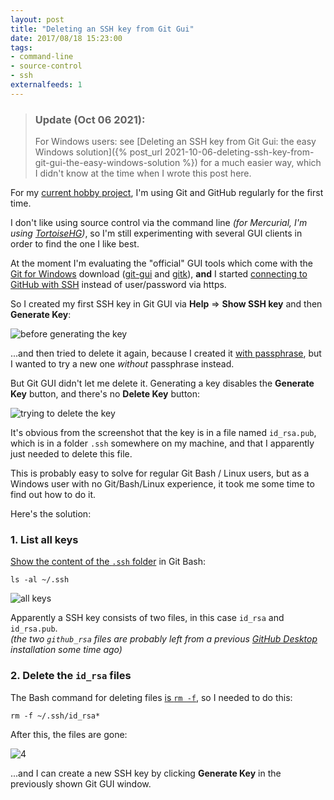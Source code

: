 ```yaml
---
layout: post
title: "Deleting an SSH key from Git Gui"
date: 2017/08/18 15:23:00
tags:
- command-line
- source-control
- ssh
externalfeeds: 1
---
```


> ### Update (Oct 06 2021):
>
> For Windows users: see [Deleting an SSH key from Git Gui: the easy Windows solution]({% post_url 2021-10-06-deleting-ssh-key-from-git-gui-the-easy-windows-solution %}) for a much easier way, which I didn't know at the time when I wrote this post here.



For my [current hobby project](http://scm-backup.org), I'm using Git and GitHub regularly for the first time.

I don't like using source control via the command line *(for Mercurial, I'm using [TortoiseHG](https://tortoisehg.bitbucket.io/))*, so I'm still experimenting with several GUI clients in order to find the one I like best.

At the moment I'm evaluating the "official" GUI tools which come with the [Git for Windows](https://git-for-windows.github.io/) download ([git-gui](https://git-scm.com/docs/) and [gitk](https://git-scm.com/docs/gitk)), **and** I started [connecting to GitHub with SSH](https://help.github.com/articles/connecting-to-github-with-ssh/) instead of user/password via https.

So I created my first SSH key in Git GUI via **Help** ⇒ **Show SSH key** and then **Generate Key**:

![before generating the key](/img/git-ssh-1.png)

...and then tried to delete it again, because I created it [with passphrase](https://help.github.com/articles/working-with-ssh-key-passphrases/), but I wanted to try a new one *without* passphrase instead.

But Git GUI didn't let me delete it. Generating a key disables the **Generate Key** button, and there's no **Delete Key** button:

![trying to delete the key](/img/git-ssh-2.png)

It's obvious from the screenshot that the key is in a file named `id_rsa.pub`, which is in a folder `.ssh` somewhere on my machine, and that I apparently just needed to delete this file. 

This is probably easy to solve for regular Git Bash / Linux users, but as a Windows user with no Git/Bash/Linux experience, it took me some time to find out how to do it.


Here's the solution:

### 1. List all keys

[Show the content of the `.ssh` folder](https://help.github.com/articles/checking-for-existing-ssh-keys/) in Git Bash:

    ls -al ~/.ssh

![all keys](/img/git-ssh-3.png)

Apparently a SSH key consists of two files, in this case `id_rsa` and `id_rsa.pub`.  
*(the two `github_rsa` files are probably left from a previous [GitHub Desktop](https://desktop.github.com/) installation some time ago)*

### 2. Delete the `id_rsa` files

The Bash command for deleting files [is `rm -f`](https://stackoverflow.com/a/31301093/6884), so I needed to do this:

    rm -f ~/.ssh/id_rsa*

After this, the files are gone:

![4](/img/git-ssh-4.png)

...and I can create a new SSH key by clicking **Generate Key** in the previously shown Git GUI window. 